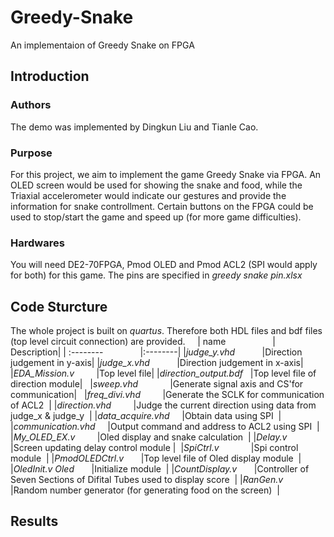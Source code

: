 # Greedy-Snake
An implementaion of Greedy Snake on FPGA
## Introduction
### Authors
The demo was implemented by Dingkun Liu and Tianle Cao.
### Purpose
For this project, we aim to implement the game Greedy Snake via FPGA. An OLED screen would be used for showing the snake and food, while the Triaxial accelerometer would indicate our gestures and provide the information for snake controllment. Certain buttons on the FPGA could be used to stop/start the game and speed up (for more game difficulties).
### Hardwares
You will need DE2-70FPGA, Pmod OLED and Pmod ACL2 (SPI would apply for both) for this game. The pins are specified in *greedy snake pin.xlsx*
## Code Sturcture
The whole project is built on *quartus*. Therefore both HDL files and bdf files (top level circuit connection) are provided.    
| name                    | Description|
| :--------               |:--------|
|*judge_y.vhd*            |Direction judgement in y-axis|
|*judge_x.vhd*            |Direction judgement in x-axis| 
|*EDA_Mission.v*          |Top level file|
|*direction_output.bdf*   |Top level file of direction module|  
|*sweep.vhd*             |Generate signal axis and CS'for communication|  
|*freq_divi.vhd*         |Generate the SCLK for communication of ACL2  |
|*direction.vhd*         |Judge the current direction using data from judge_x & judge_y  |
|*data_acquire.vhd*      |Obtain data using SPI  |
|*communication.vhd*     |Output command and address to ACL2 using SPI  |
|*My_OLED_EX.v*          |Oled display and snake calculation  |
|*Delay.v*               |Screen updating delay control module | 
|*SpiCtrl.v*             |Spi control module  |
|*PmodOLEDCtrl.v*        |Top level file of Oled display module  |
|*OledInit.v Oled*       |Initialize module  |
|*CountDisplay.v*        |Controller of Seven Sections of Difital Tubes used to display score  |
|*RanGen.v*              |Random number generator (for generating food on the screen)  |
## Results

